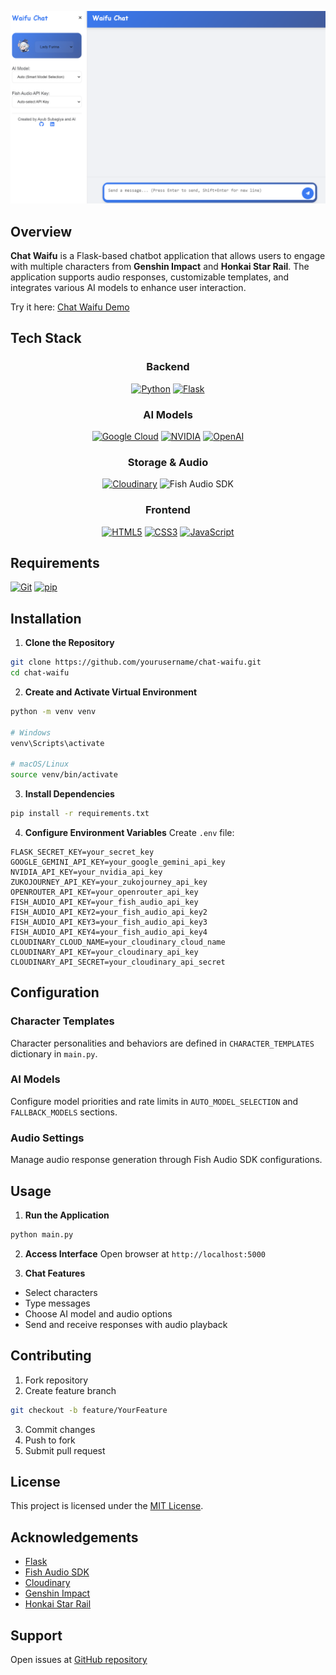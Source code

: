 ![Overview](image/image.png)

## Overview

**Chat Waifu** is a Flask-based chatbot application that allows users to engage with multiple characters from **Genshin Impact** and **Honkai Star Rail**. The application supports audio responses, customizable templates, and integrates various AI models to enhance user interaction.

Try it here: [Chat Waifu Demo](https://waifu-chat.up.railway.app/)

## Tech Stack

<div align="center">

### Backend
[![Python](https://img.shields.io/badge/Python-3776AB?style=for-the-badge&logo=python&logoColor=white)](https://www.python.org/)
[![Flask](https://img.shields.io/badge/Flask-000000?style=for-the-badge&logo=flask&logoColor=white)](https://flask.palletsprojects.com/)

### AI Models
[![Google Cloud](https://img.shields.io/badge/Google_Gemini-4285F4?style=for-the-badge&logo=google-cloud&logoColor=white)](https://cloud.google.com/)
[![NVIDIA](https://img.shields.io/badge/NVIDIA_AI-76B900?style=for-the-badge&logo=nvidia&logoColor=white)](https://www.nvidia.com/)
[![OpenAI](https://img.shields.io/badge/OpenRouter-412991?style=for-the-badge&logo=openai&logoColor=white)](https://openrouter.ai/)

### Storage & Audio
[![Cloudinary](https://img.shields.io/badge/Cloudinary-3448C5?style=for-the-badge&logo=cloudinary&logoColor=white)](https://cloudinary.com/)
![Fish Audio SDK](https://img.shields.io/badge/Fish_Audio_SDK-FF6B6B?style=for-the-badge&logo=sound&logoColor=white)

### Frontend
[![HTML5](https://img.shields.io/badge/HTML5-E34F26?style=for-the-badge&logo=html5&logoColor=white)](https://developer.mozilla.org/en-US/docs/Web/HTML)
[![CSS3](https://img.shields.io/badge/CSS3-1572B6?style=for-the-badge&logo=css3&logoColor=white)](https://developer.mozilla.org/en-US/docs/Web/CSS)
[![JavaScript](https://img.shields.io/badge/JavaScript-F7DF1E?style=for-the-badge&logo=javascript&logoColor=black)](https://developer.mozilla.org/en-US/docs/Web/JavaScript)

</div>

## Requirements

[![Git](https://img.shields.io/badge/Git-F05032?style=for-the-badge&logo=git&logoColor=white)](https://git-scm.com/)
[![pip](https://img.shields.io/badge/pip-3775A9?style=for-the-badge&logo=pypi&logoColor=white)](https://pip.pypa.io/)

## Installation

1. **Clone the Repository**
```bash
git clone https://github.com/yourusername/chat-waifu.git
cd chat-waifu
```

2. **Create and Activate Virtual Environment**
```bash
python -m venv venv

# Windows
venv\Scripts\activate

# macOS/Linux
source venv/bin/activate
```

3. **Install Dependencies**
```bash
pip install -r requirements.txt
```

4. **Configure Environment Variables**
Create `.env` file:
```env
FLASK_SECRET_KEY=your_secret_key
GOOGLE_GEMINI_API_KEY=your_google_gemini_api_key
NVIDIA_API_KEY=your_nvidia_api_key
ZUKOJOURNEY_API_KEY=your_zukojourney_api_key
OPENROUTER_API_KEY=your_openrouter_api_key
FISH_AUDIO_API_KEY=your_fish_audio_api_key
FISH_AUDIO_API_KEY2=your_fish_audio_api_key2
FISH_AUDIO_API_KEY3=your_fish_audio_api_key3
FISH_AUDIO_API_KEY4=your_fish_audio_api_key4
CLOUDINARY_CLOUD_NAME=your_cloudinary_cloud_name
CLOUDINARY_API_KEY=your_cloudinary_api_key
CLOUDINARY_API_SECRET=your_cloudinary_api_secret
```

## Configuration

### Character Templates
Character personalities and behaviors are defined in `CHARACTER_TEMPLATES` dictionary in `main.py`.

### AI Models 
Configure model priorities and rate limits in `AUTO_MODEL_SELECTION` and `FALLBACK_MODELS` sections.

### Audio Settings
Manage audio response generation through Fish Audio SDK configurations.

## Usage

1. **Run the Application**
```bash
python main.py
```

2. **Access Interface**
Open browser at `http://localhost:5000`

3. **Chat Features**
- Select characters
- Type messages
- Choose AI model and audio options
- Send and receive responses with audio playback

## Contributing

1. Fork repository
2. Create feature branch
```bash
git checkout -b feature/YourFeature
```
3. Commit changes
4. Push to fork
5. Submit pull request

## License

This project is licensed under the [MIT License](LICENSE).

## Acknowledgements

- [Flask](https://flask.palletsprojects.com/)
- [Fish Audio SDK](https://fish.ai/)
- [Cloudinary](https://cloudinary.com/)
- [Genshin Impact](https://genshin.mihoyo.com/en)
- [Honkai Star Rail](https://www.honkarail.com/)

## Support

Open issues at [GitHub repository](https://github.com/yourusername/chat-waifu/issues)
